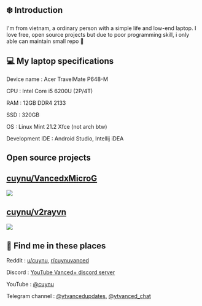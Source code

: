 ## ❄️ Introduction 
I'm from vietnam, a ordinary person with a simple life and low-end laptop. I love free, open source projects but due to poor programming skill, i only able can maintain small repo 🫠

## 💻️ My laptop specifications 
Device name : Acer TravelMate P648-M

CPU : Intel Core i5 6200U (2P/4T)

RAM : 12GB DDR4 2133

SSD : 320GB

OS : Linux Mint 21.2 Xfce (not arch btw)

Development IDE : Android Studio, Intellij iDEA

## Open source projects 

## [cuynu/VancedxMicroG](https://github.com/cuynu/VancedxMicroG)

<a href="https://github.com/cuynu/VancedxMicroG"><img src="https://img.shields.io/github/downloads/cuynu/VancedxMicroG/total?color=%233DDC84&logo=android&logoColor=%23fff&style=for-the-badge"></a>
</p>

## [cuynu/v2rayvn](https://github.com/cuynu/v2rayvn)

<a href="https://github.com/cuynu/v2rayvn"><img src="https://img.shields.io/github/downloads/cuynu/v2rayvn/total?color=%233DDC84&logo=android&logoColor=%23fff&style=for-the-badge"></a>
</p>

## 👾 Find me in these places 

Reddit : [u/cuynu](https://www.reddit.com/user/cuynu/), [r/cuynuvanced](https://www.reddit.com/r/cuynuvanced)

Discord : [YouTube Vanced+ discord server](https://discord.gg/U7z2hsxbyM)

YouTube : [@cuynu](https://youtube.com/@cuynu)

Telegram channel : [@ytvancedupdates](https://t.me/ytvancedxupdates), [@ytvanced_chat](https://t.me/ytvancedx_chat)
